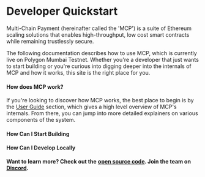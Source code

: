 # Developer Quickstart

Multi-Chain Payment (hereinafter called the 'MCP') is a suite of Ethereum scaling solutions that enables high-throughput, low cost smart contracts while remaining trustlessly secure.&#x20;

The following documentation describes how to use MCP, which is currently live on Polygon Mumbai Testnet. Whether you're a developer that just wants to start building or you're curious into digging deeper into the internals of MCP and how it works, this site is the right place for you.



#### How does MCP work? <a href="#how-does-arbitrum-work" id="how-does-arbitrum-work"></a>

If you're looking to discover how MCP works, the best place to begin is by the [User Guide](../user-guide.md) section, which gives a high level overview of MCP's internals. From there, you can jump into more detailed explainers on various components of the system.

#### How Can I Start Building <a href="#how-can-i-start-building" id="how-can-i-start-building"></a>



#### How Can I Develop Locally <a href="#how-can-i-develop-locally" id="how-can-i-develop-locally"></a>





**Want to learn more? Check out the** [**open source code**](https://github.com/filswan/payment-bridge)**. Join the team on** [**Discord**](https://discord.gg/CM3wmATKqt)**.**

### &#x20;<a href="#setup-local-geth-and-rollup-blockchain" id="setup-local-geth-and-rollup-blockchain"></a>

### &#x20;<a href="#hello-arbitrum" id="hello-arbitrum"></a>
